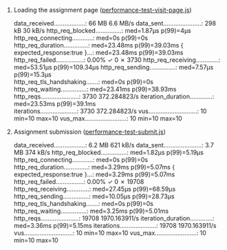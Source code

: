 1. Loading the assignment page ([performance-test-visit-page.js](../k6/performance-test-visit-page.js))

     data_received..................: 66 MB  6.6 MB/s
     data_sent......................: 298 kB 30 kB/s
     http_req_blocked...............: med=1.87µs  p(99)=4µs     
     http_req_connecting............: med=0s      p(99)=0s      
     http_req_duration..............: med=23.48ms p(99)=39.03ms 
       { expected_response:true }...: med=23.48ms p(99)=39.03ms 
     http_req_failed................: 0.00%  ✓ 0          ✗ 3730
     http_req_receiving.............: med=53.51µs p(99)=109.34µs
     http_req_sending...............: med=7.57µs  p(99)=15.3µs  
     http_req_tls_handshaking.......: med=0s      p(99)=0s      
     http_req_waiting...............: med=23.41ms p(99)=38.93ms 
     http_reqs......................: 3730   372.284823/s
     iteration_duration.............: med=23.53ms p(99)=39.1ms  
     iterations.....................: 3730   372.284823/s
     vus............................: 10     min=10       max=10
     vus_max........................: 10     min=10       max=10


2. Assignment submission ([performance-test-submit.js](../k6/performance-test-submit.js))

     data_received..................: 6.2 MB 621 kB/s
     data_sent......................: 3.7 MB 374 kB/s
     http_req_blocked...............: med=1.82µs  p(99)=5.19µs 
     http_req_connecting............: med=0s      p(99)=0s     
     http_req_duration..............: med=3.29ms  p(99)=5.07ms 
       { expected_response:true }...: med=3.29ms  p(99)=5.07ms 
     http_req_failed................: 0.00%  ✓ 0           ✗ 19708
     http_req_receiving.............: med=27.45µs p(99)=68.59µs
     http_req_sending...............: med=10.05µs p(99)=28.73µs
     http_req_tls_handshaking.......: med=0s      p(99)=0s     
     http_req_waiting...............: med=3.25ms  p(99)=5.01ms 
     http_reqs......................: 19708  1970.163911/s
     iteration_duration.............: med=3.36ms  p(99)=5.15ms 
     iterations.....................: 19708  1970.163911/s
     vus............................: 10     min=10        max=10 
     vus_max........................: 10     min=10        max=10 
